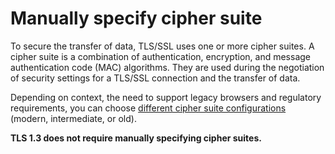 # Manually specify cipher suite

To secure the transfer of data, TLS/SSL uses one or more cipher suites. A cipher suite is a combination of authentication, encryption, and message authentication code (MAC) algorithms. They are used during the negotiation of security settings for a TLS/SSL connection and the transfer of data.

Depending on context, the need to support legacy browsers and regulatory requirements, you can choose [different cipher suite configurations](https://ssl-config.mozilla.org/) (modern, intermediate, or old).

**TLS 1.3 does not require manually specifying cipher suites.**

